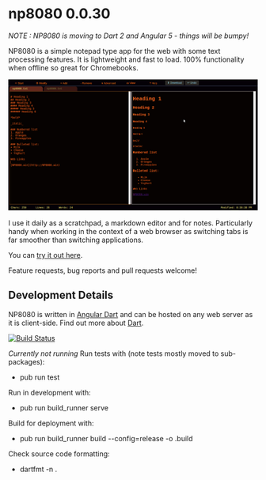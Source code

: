 # np8080 0.0.30

*NOTE : NP8080 is moving to Dart 2 and Angular 5 - things will be bumpy!*

NP8080 is a simple notepad type app for the web with some text processing features.
It is lightweight and fast to load. 100% functionality when offline so great for Chromebooks.
 
![NP8080 Screenshot](np8080.png) 
 
I use it daily as a scratchpad, a markdown editor and for notes. Particularly handy when working in the context of a web browser
as switching tabs is far smoother than switching applications.

You can [try it out here](https://daftspaniel.github.io/demos/np8080/). 

Feature requests, bug reports and pull requests welcome!

## Development Details

NP8080 is written in [Angular Dart](https://webdev.dartlang.org/angular/) and can be
hosted on any web server as it is client-side. Find out more about [Dart](https://www.dartlang.org/). 

[![Build Status](https://travis-ci.org/daftspaniel/np8080.svg?branch=master)](https://travis-ci.org/daftspaniel/np8080)

*Currently not running* Run tests with (note tests mostly moved to sub-packages):
+ pub run test

Run in development with:
+ pub run build_runner serve

Build for deployment with:
+ pub run build_runner build --config=release -o .build

Check source code formatting:
+ dartfmt -n .
